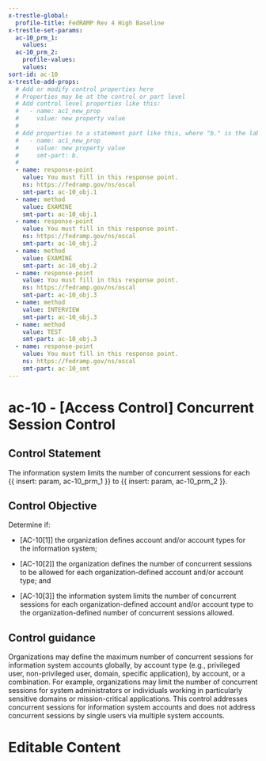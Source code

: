 ```yaml
---
x-trestle-global:
  profile-title: FedRAMP Rev 4 High Baseline
x-trestle-set-params:
  ac-10_prm_1:
    values:
  ac-10_prm_2:
    profile-values:
    values:
sort-id: ac-10
x-trestle-add-props:
  # Add or modify control properties here
  # Properties may be at the control or part level
  # Add control level properties like this:
  #   - name: ac1_new_prop
  #     value: new property value
  #
  # Add properties to a statement part like this, where "b." is the label of the target statement part
  #   - name: ac1_new_prop
  #     value: new property value
  #     smt-part: b.
  #
  - name: response-point
    value: You must fill in this response point.
    ns: https://fedramp.gov/ns/oscal
    smt-part: ac-10_obj.1
  - name: method
    value: EXAMINE
    smt-part: ac-10_obj.1
  - name: response-point
    value: You must fill in this response point.
    ns: https://fedramp.gov/ns/oscal
    smt-part: ac-10_obj.2
  - name: method
    value: EXAMINE
    smt-part: ac-10_obj.2
  - name: response-point
    value: You must fill in this response point.
    ns: https://fedramp.gov/ns/oscal
    smt-part: ac-10_obj.3
  - name: method
    value: INTERVIEW
    smt-part: ac-10_obj.3
  - name: method
    value: TEST
    smt-part: ac-10_obj.3
  - name: response-point
    value: You must fill in this response point.
    ns: https://fedramp.gov/ns/oscal
    smt-part: ac-10_smt
---
```


# ac-10 - \[Access Control\] Concurrent Session Control

## Control Statement

The information system limits the number of concurrent sessions for each {{ insert: param, ac-10_prm_1 }} to {{ insert: param, ac-10_prm_2 }}.

## Control Objective

Determine if:

- \[AC-10[1]\] the organization defines account and/or account types for the information system;

- \[AC-10[2]\] the organization defines the number of concurrent sessions to be allowed for each organization-defined account and/or account type; and

- \[AC-10[3]\] the information system limits the number of concurrent sessions for each organization-defined account and/or account type to the organization-defined number of concurrent sessions allowed.

## Control guidance

Organizations may define the maximum number of concurrent sessions for information system accounts globally, by account type (e.g., privileged user, non-privileged user, domain, specific application), by account, or a combination. For example, organizations may limit the number of concurrent sessions for system administrators or individuals working in particularly sensitive domains or mission-critical applications. This control addresses concurrent sessions for information system accounts and does not address concurrent sessions by single users via multiple system accounts.

# Editable Content

<!-- Make additions and edits below -->
<!-- The above represents the contents of the control as received by the profile, prior to additions. -->
<!-- If the profile makes additions to the control, they will appear below. -->
<!-- The above markdown may not be edited but you may edit the content below, and/or introduce new additions to be made by the profile. -->
<!-- If there is a yaml header at the top, parameter values may be edited. Use --set-parameters to incorporate the changes during assembly. -->
<!-- The content here will then replace what is in the profile for this control, after running profile-assemble. -->
<!-- The added parts in the profile for this control are below.  You may edit them and/or add new ones. -->
<!-- Each addition must have a heading either of the form ## Control my_addition_name -->
<!-- or ## Part a. (where the a. refers to one of the control statement labels.) -->
<!-- "## Control" parts are new parts added after the statement part. -->
<!-- "## Part" parts are new parts added into the top-level statement part with that label. -->
<!-- Subparts may be added with nested hash levels of the form ### My Subpart Name -->
<!-- underneath the parent ## Control or ## Part being added -->
<!-- See https://ibm.github.io/compliance-trestle/tutorials/ssp_profile_catalog_authoring/ssp_profile_catalog_authoring for guidance. -->
